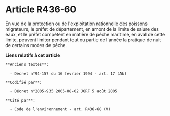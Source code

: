 # Article R436-60

En vue de la protection ou de l'exploitation rationnelle des poissons migrateurs, le préfet de département, en amont de la
limite de salure des eaux, et le préfet compétent en matière de pêche maritime, en aval de cette limite, peuvent limiter
pendant tout ou partie de l'année la pratique de nuit de certains modes de pêche.

**Liens relatifs à cet article**

	**Anciens textes**:

	  - Décret n°94-157 du 16 février 1994 - art. 17 (Ab)

	**Codifié par**:

	  - Décret n°2005-935 2005-08-02 JORF 5 août 2005

	**Cité par**:

	  - Code de l'environnement - art. R436-68 (V)
